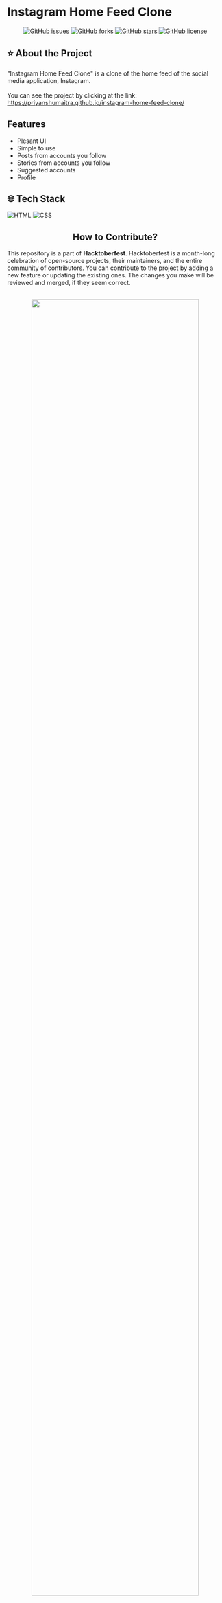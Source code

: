 <h1> Instagram Home Feed Clone </h1>

<div align="center">

  <a href="">[![GitHub issues](https://img.shields.io/github/issues/priyanshumaitra/instagram-home-feed-clone)](https://github.com/priyanshumaitra/instagram-home-feed-clone/issues)</a>
  <a href="">[![GitHub forks](https://img.shields.io/github/forks/priyanshumaitra/instagram-home-feed-clone)](https://github.com/priyanshumaitra/instagram-home-feed-clone/network)
  <a href="">[![GitHub stars](https://img.shields.io/github/stars/priyanshumaitra/instagram-home-feed-clone)](https://github.com/priyanshumaitra/instagram-home-feed-clone/stargazers)
  <a href="">[![GitHub license](https://img.shields.io/github/license/priyanshumaitra/instagram-home-feed-clone)](https://github.com/priyanshumaitra/instagram-home-feed-clone)
  
</div>

<h2> ⭐ About the Project </h2> 

"Instagram Home Feed Clone" is a clone of the home feed of the social media application, Instagram. 
<br></br>
You can see the project by clicking at the  link: https://priyanshumaitra.github.io/instagram-home-feed-clone/

<h2> Features </h2>

- Plesant UI
- Simple to use
- Posts from accounts you follow
- Stories from accounts you follow
- Suggested accounts
- Profile


<h2> 🌐 Tech Stack </h2>

<div align="left">

![HTML](https://img.shields.io/badge/HTML5-E34F26?style=for-the-badge&logo=html5&logoColor=white)
![CSS](https://img.shields.io/badge/CSS3-1572B6?style=for-the-badge&logo=css3&logoColor=white)

</div>

<h2 align="center"> How to Contribute? </h2>
This repository is a part of <b>Hacktoberfest</b>. Hacktoberfest is a month-long celebration of open-source projects, their maintainers, and the entire community of contributors. You can contribute to the project by adding a new feature or updating the existing ones. The changes you make will be reviewed and merged, if they seem correct. <br></br>

<p align="center" width="100%">
    <img width="88%" src="https://res.cloudinary.com/practicaldev/image/fetch/s--ds97LCK---/c_imagga_scale,f_auto,fl_progressive,h_420,q_auto,w_1000/https://dev-to-uploads.s3.amazonaws.com/uploads/articles/ymlmr15l83rrjq8natft.jpg">
</p>
If you want to contribute to the project, you can follow the steps given below:

1. Star this repository.

2. Fork this repository by clicking on the grey "Fork" button on the top right corner of this page.

3. Clone the forked repository. Go to your GitHub account, open the forked repository, click on the code button and then click the copy to clipboard icon.Open a terminal and run the following command:
```bash
git clone "url you just copied"
```
where "url you just copied" (without the quotation marks) is the url to this repository (your fork of this project).

4. Change the repository directory
```bash
cd instagram-home-feed-clone
```

5. Create a branch
```bash
git switch -c your-new-branch-name
```

6. Make all the necessary changes to the project and follow the given commands.
```bash
git status
```

```bash
git add .
```

```bash
git commit -m "Add a message"
```

7. Push the changes to github.
```bash
git push origin -u your-branch-name
```

8. Open a Pull request. If you go to your repository on GitHub, you'll see a "Compare & pull request" button. Click on that button. Then, click on "Create pull request" button.

9. Your changes will be reviewed and merged into the main branch if they seem correct. 

## Contributors

<table>
  <tbody>
    <tr>
      <td align="center"><a href="https://github.com/priyanshumaitra"><img alt="" src="https://avatars.githubusercontent.com/priyanshumaitra" width="130px;"><br><sub><b> Priyanshu Maitra </b></sub></a><br><a href="https://github.com/priyanshumaitra/Originals" title="Code">💻 </a></td> </a></td>
      <td align="center"><a href="https://github.com/jsvigneshkanna"><img alt="" src="https://avatars.githubusercontent.com/u/42484705?v=4" width="130px;"><br><sub><b> J S Vignesh Kanna </b></sub></a><br><a href="https://github.com/jsvigneshkanna/Originals" title="Code">💻 </a></td> </a></td>
      <td align="center"><a href="https://github.com/rrsingh11"><img alt="" src="https://avatars.githubusercontent.com/u/86000208?v=4" width="130px;"><br><sub><b> Ritu Raj Singh </b></sub></a><br><a href="https://github.com/rrsingh11/Originals" title="Code">💻 </a></td> </a></td>
     <td align="center"><a href="https://github.com/satyamrs00"><img alt="" src="https://avatars.githubusercontent.com/u/96380323?v=4" width="130px;"><br><sub><b> Satyam Sagar </b></sub></a><br><a href="https://github.com/satyamrs00/Originals" title="Code">💻 </a></td> </a></td>
     
   </tr>
  </tbody>
</table>

<h2 align="center"> Thank you :smiley: </h2>
